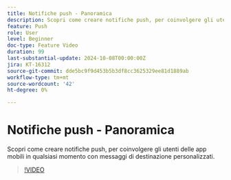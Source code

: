 ```yaml
---
title: Notifiche push - Panoramica
description: Scopri come creare notifiche push, per coinvolgere gli utenti delle app mobili in qualsiasi momento con messaggi di destinazione personalizzati.
feature: Push
role: User
level: Beginner
doc-type: Feature Video
duration: 99
last-substantial-update: 2024-10-08T00:00:00Z
jira: KT-16312
source-git-commit: dde5bc9f9d453b5b3df8cc3625329ee81d1889ab
workflow-type: tm+mt
source-wordcount: '42'
ht-degree: 0%

---
```



# Notifiche push - Panoramica

Scopri come creare notifiche push, per coinvolgere gli utenti delle app mobili in qualsiasi momento con messaggi di destinazione personalizzati.

>[!VIDEO](https://video.tv.adobe.com/v/3432679/?learn=on)

